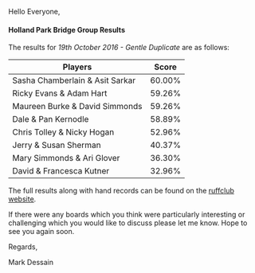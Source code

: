 
Hello Everyone,

#### Holland Park Bridge Group Results

The results for _19th October 2016 - Gentle Duplicate_ are as follows:

|Players                         | Score  | 	
|--------------------------------|--------|
|Sasha Chamberlain & Asit Sarkar|60.00%|
|Ricky Evans & Adam Hart|59.26%|
|Maureen Burke & David Simmonds|59.26%|
|Dale & Pan Kernodle|58.89%|
|Chris Tolley & Nicky Hogan|52.96%|
|Jerry & Susan Sherman|40.37%|
|Mary Simmonds & Ari Glover|36.30%|
|David & Francesca Kutner|32.96%|

The full results along with hand records can be found on the [ruffclub website](http://www.bridgewebs.com/cgi-bin/bwoi/bw.cgi?pid=display_rank&event=20161019_1&club=ruffclub).

If there were any boards which you think were particularly interesting or challenging which you would like to discuss please let me know. Hope to see you again soon.

Regards,

Mark Dessain
